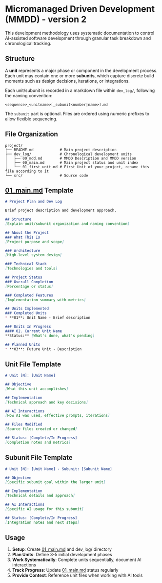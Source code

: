 # Micromanaged Driven Development (MMDD) - version 2

This development methodology uses systematic documentation to control AI-assisted software development through granular task breakdown and chronological tracking.

## Structure

A **unit** represents a major phase or component in the development process. Each unit may contain one or more **subunits**, which capture discrete build moments such as design decisions, iterations, or integrations.

Each unit/subunit is recorded in a markdown file within `dev_log/`, following the naming convention:

```
<sequence>_<unitname>[_subunit<number|name>].md
```

The `subunit` part is optional. Files are ordered using numeric prefixes to allow flexible sequencing.

## File Organization

```
project/
├── README.md            # Main project description
├── dev_log/             # Chronological development units
│   ├── 00_mdd.md        # MMDD Description and MMDD version 
│   ├── 00_main.md       # Main project status and unit index
│   └── 01_first_unit.md # First Unit of your project, rename this file according to it
└── src/                 # Source code
```

## [01_main.md](01_main.md) Template

```markdown
# Project Plan and Dev Log

Brief project description and development approach.

## Structure
[Explain unit/subunit organization and naming convention]

## About the Project
### What This Is
[Project purpose and scope]

### Architecture
[High-level system design]

### Technical Stack
[Technologies and tools]

## Project Status
### Overall Completion
[Percentage or status]

### Completed Features
[Implementation summary with metrics]

## Units Implemented
### Completed Units
* **01**: Unit Name - Brief description

### Units In Progress
#### 02. Current Unit Name
**Status:** [What's done, what's pending]

## Planned Units
* **03**: Future Unit - Description
```

## Unit File Template

```markdown
# Unit [N]: [Unit Name]

## Objective
[What this unit accomplishes]

## Implementation
[Technical approach and key decisions]

## AI Interactions
[How AI was used, effective prompts, iterations]

## Files Modified
[Source files created or changed]

## Status: [Complete/In Progress]
[Completion notes and metrics]
```

## Subunit File Template

```markdown
# Unit [N]: [Unit Name] - Subunit: [Subunit Name]

## Objective
[Specific subunit goal within the larger unit]

## Implementation
[Technical details and approach]

## AI Interactions
[Specific AI usage for this subunit]

## Status: [Complete/In Progress]
[Integration notes and next steps]
```

## Usage

1. **Setup**: Create [01_main.md](01_main.md) and dev_log/ directory
2. **Plan Units**: Define 3-5 initial development phases
3. **Work Systematically**: Complete units sequentially, document AI interactions
4. **Track Progress**: Update [01_main.md](01_main.md) status regularly
5. **Provide Context**: Reference unit files when working with AI tools